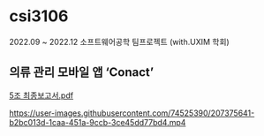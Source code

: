 # csi3106
2022.09 ~ 2022.12 소프트웨어공학 팀프로젝트 (with.UXIM 학회)
## 의류 관리 모바일 앱 ‘Conact’
[5조 최종보고서.pdf](https://github.com/kimym56/csi3106/files/10219488/5.pdf)


https://user-images.githubusercontent.com/74525390/207375641-b2bc013d-1caa-451a-9ccb-3ce45dd77bd4.mp4

